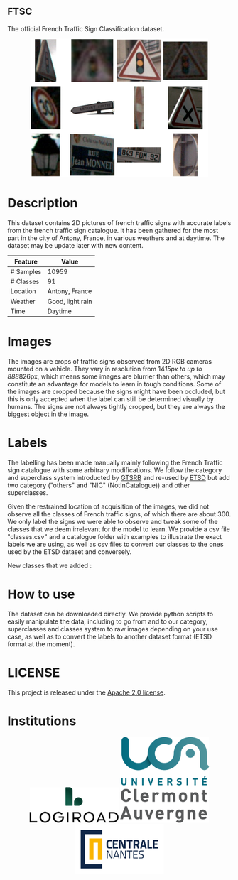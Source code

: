 ## FTSC
The official French Traffic Sign Classification dataset.

<p align="center">
  <img width="400" src="docs/images/12_2.png">
</p>

# Description
This dataset contains 2D pictures of french traffic signs with accurate labels from the french traffic sign catalogue. It has been gathered for the most part in the city of Antony, France, in various weathers and at daytime. The dataset may be update later with new content.


| Feature       | Value         |
| ------------- | ------------- |
| # Samples     | 10959         |
| # Classes     | 91            |
| Location      | Antony, France|
| Weather       | Good, light rain |
| Time          | Daytime       |



# Images
The images are crops of traffic signs observed from 2D RGB cameras mounted on a vehicle. They vary in resolution from 14*15px to up to 888*826px, which means some images are blurrier than others, which may constitute an advantage for models to learn in tough conditions. Some of the images are cropped because the signs might have been occluded, but this is only accepted when the label can still be determined visually by humans. The signs are not always tightly cropped, but they are always the biggest object in the image.

# Labels
The labelling has been made manually mainly following the French Traffic sign catalogue with some arbitrary modifications.
We follow the category and superclass system introducted by [GTSRB](https://arxiv.org/abs/2003.03256) and re-used by [ETSD](https://citlag.github.io/publication/etsd/) but add two category ("others" and "NIC" (NotInCatalogue)) and other superclasses.

Given the restrained location of acquisition of the images, we did not observe all the classes of French traffic signs, of which there are about 300. We only label the signs we were able to observe and tweak some of the classes that we deem irrelevant for the model to learn. We provide a csv file "classes.csv" and a catalogue folder with examples to illustrate the exact labels we are using, as well as csv files to convert our classes to the ones used by the ETSD dataset and conversely.

New classes that we added :

# How to use

The dataset can be downloaded directly.
We provide python scripts to easily manipulate the data, including to go from and to our category, superclasses and classes system to raw images depending on your use case, as well as to convert the labels to another dataset format (ETSD format at the moment).

# LICENSE

This project is released under the [Apache 2.0 license](http://www.apache.org/licenses).

# Institutions

<p align="center">
  <img width="200" src="docs/images/logiroad_logo.jpg">
  <img width="200" src="docs/images/uca_logo.png">
  <img width="200" src="docs/images/centrale_logo.jpg">
</p>
